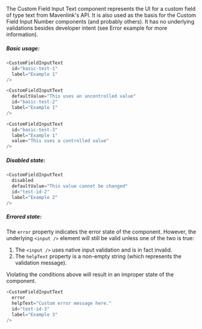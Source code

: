 The Custom Field Input Text component represents the UI for a custom field of type text from Mavenlink's API.
It is also used as the basis for the Custom Field Input Number components (and probably others).
It has no underlying validations besides developer intent (see Error example for more information).

##### Basic usage:

```js
<CustomFieldInputText
  id="basic-test-1"
  label="Example 1"
/>
```

```js
<CustomFieldInputText
  defaultValue="This uses an uncontrolled value"
  id="basic-test-2"
  label="Example 1"
/>
```

```js
<CustomFieldInputText
  id="basic-test-3"
  label="Example 1"
  value="This uses a controlled value"
/>
```

##### Disabled state:

```js
<CustomFieldInputText
  disabled
  defaultValue="This value cannot be changed"
  id="test-id-2"
  label="Example 2"
/>
```

##### Errored state:

The `error` property indicates the error state of the component.
However, the underlying `<input />` element will still be valid unless one of the two is true:

1. The `<input />` uses native input validation and is in fact invalid.
2. The `helpText` property is a non-empty string (which represents the validation message).

Violating the conditions above will result in an improper state of the component.

```js
<CustomFieldInputText
  error
  helpText="Custom error message here."
  id="test-id-3"
  label="Example 3"
/>
```
